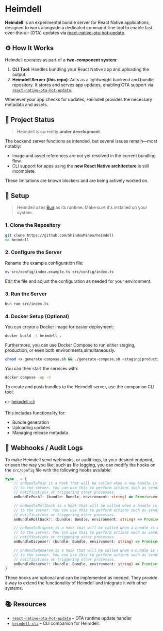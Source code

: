 # Heimdell

**Heimdell** is an experimental bundle server for React Native applications, designed to work alongside a dedicated command-line tool to enable fast over-the-air (OTA) updates via [react-native-ota-hot-update](https://github.com/vantuan88291/react-native-ota-hot-update).

## ⚙️ How It Works

Heimdell operates as part of a **two-component system**:

1. **CLI Tool**: Handles bundling your React Native app and uploading the output.
2. **Heimdell Server (this repo)**: Acts as a lightweight backend and bundle repository. It stores and serves app updates, enabling OTA support via [`react-native-ota-hot-update`](https://github.com/vantuan88291/react-native-ota-hot-update).

Whenever your app checks for updates, Heimdell provides the necessary metadata and assets.

## 🚧 Project Status

> Heimdell is currently **under development**.

The backend server functions as intended, but several issues remain—most notably:

* Image and asset references are not yet resolved in the current bundling flow.
* CLI support for apps using the **new React Native architecture** is still incomplete.

These limitations are known blockers and are being actively worked on.

## 🔧 Setup

> Heimdell uses [Bun](https://bun.sh) as its runtime. Make sure it's installed on your system.

### 1. Clone the Repository

```bash
git clone https://github.com/ShindouMihou/heimdell
cd heimdell
```

### 2. Configure the Server

Rename the example configuration file:

```bash
mv src/config/index.example.ts src/config/index.ts
```

Edit the file and adjust the configuration as needed for your environment.

### 3. Run the Server

```bash
bun run src/index.ts
```

### 4. Docker Setup (Optional)

You can create a Docker image for easier deployment:

```bash
docker build -t heimdell .
```

Furthermore, you can use Docker Compose to run either staging, production, or even both environments simultaneously.

```bash
chmod +x generate-compose.sh && ./generate-compose.sh <staging|production|all>
```

You can then start the services with:

```bash
docker compose -up -d
```

To create and push bundles to the Heimdell server, use the companion CLI tool:

👉 [heimdell-cli](https://github.com/ShindouMihou/heimdell-cli)

This includes functionality for:

* Bundle generation
* Uploading updates
* Managing release metadata

## 🔗 Webhooks / Audit Logs

To make Heimdell send webhooks, or audit logs, to your desired endpoint, or even the way you like, such as file logging, 
you can modify the hooks on the `src/config` file with the following hooks available:
```ts
type _ = {
    // onBundlePush is a hook that will be called when a new bundle is pushed
    // to the server. You can use this to perform actions such as sending
    // notifications or triggering other processes.
    onBundlePush?: (bundle: Bundle, environment: string) => Promise<void>,

    // onBundleRollback is a hook that will be called when a bundle is rolled back
    // to the server. You can use this to perform actions such as sending
    // notifications or triggering other processes.
    onBundleRollback?: (bundle: Bundle, environment: string) => Promise<void>,

    // onBundleDispose is a hook that will be called when a bundle is disposed
    // to the server. You can use this to perform actions such as sending
    // notifications or triggering other processes.
    onBundleDispose?: (bundle: Bundle, environment: string) => Promise<void>,

    // onBundleReserve is a hook that will be called when a bundle is reserved
    // to the server. You can use this to perform actions such as sending
    // notifications or triggering other processes.
    onBundleReserve?: (bundle: Bundle, environment: string) => Promise<void>
}
```

These hooks are optional and can be implemented as needed. They provide a way to extend the functionality of Heimdell and integrate it with other systems.

## 📚 Resources

* [`react-native-ota-hot-update`](https://github.com/vantuan88291/react-native-ota-hot-update) – OTA runtime update handler
* [`heimdell-cli`](https://github.com/ShindouMihou/heimdell-cli) – CLI companion for Heimdell.
